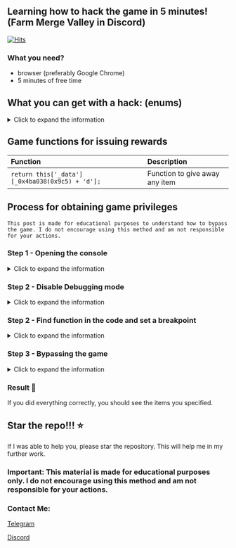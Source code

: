 ## Learning how to hack the game in 5 minutes! (Farm Merge Valley in Discord)
[![Hits](https://hits.sh/github.com/earluv/discord-farm-merge-valley-hack.svg)](https://hits.sh/github.com/earluv/discord-farm-merge-valley-hack/)
 
### What you need?
- browser (preferably Google Chrome)
- 5 minutes of free time 
 
 
## What you can get with a hack: (enums)
<details> 
  <summary>Click to expand the information</summary>
 
| Parameter |   Is reward   | Description                |
| :-------- | :------- | :------------------------- |
| `coins` | True | Yellow coins |
| `gems` | True | Purple gems |
| `crates` | True | Crates with items |
| `energy` | True | Energy for activities |
| `tickets` | True | Train tickets |
| `wheat`         | True      | Wheat                 |
| `egg`           | True      | Egg                   |
| `sunflower`     | True      | Sunflower             |
| `milk`          | True      | Milk                  |
| `sugarcane`     | True      | Sugarcane             |
| `bacon`         | True      | Bacon                 |
| `carrot`        | True      | Carrot                |
| `goatmilk`      | True      | Goat milk             |
| `soybeans`      | True      | Soybeans              |
| `wool`          | True      | Wool                  |
| `corn`          | True      | Corn                  |
| `fur`           | True      | Fur                   |
| `coffeebeans`   | True      | Coffee beans          |
| `tomato`        | True      | Tomato                |
| `avocado`       | True      | Avocado               |
| `truffle`       | True      | Truffle               |
</details>
 
## Game functions for issuing rewards
 
| Function |    | Description                               |
| :-------- | :----- |:------------------------------------------|
| `return this['_data'][_0x4ba038(0x9c5) + 'd'];`      | | Function to give away any item       |

## Process for obtaining game privileges
```
This post is made for educational purposes to understand how to bypass the game. I do not encourage using this method and am not responsible for your actions.
```
 
### Step 1 - Opening the console
<details>
  <summary>Click to expand the information</summary>
 
1) Join any voice channel and start the activity
2) Open the browser console `(F12, Ctrl+Shift+I or Cmd+Opt+I)`
3) Go to the `Console` tab
4) Paste `Function.prototype.constructor = function(){}`
 
</details>
 
### Step 2 - Disable Debugging mode
<details>
  <summary>Click to expand the information</summary>
 
1) After pasted and pressed `Enter` click  on the triangle 
   ![find](images/v2_2_1.jpg)
</details>

### Step 2 - Find function in the code and set a breakpoint
<details>
  <summary>Click to expand the information</summary>
 
1) Find the file `main.js` and open it
 
   ![find](images/2_1.png)
2) Press `Ctrl+F` and search the function `return this['_data'][_0x4ba038(0x9c5) + 'd'];` (Updated 10/02/2024)
 
   ![find](images/v2_3_2.jpg)
 
3) Click to the left on the gray line to place a breakpoint
 
   ![find](images/v2_3_3.jpg)
 
</details>
 
### Step 3 - Bypassing the game
<details>
  <summary>Click to expand the information</summary>
 
1) Find any resource on the map
 
   ![find](images/3_1.png)
2) Click on it and you will see information in the `Scope` window
   ![find](images/3_2.jpg)
4) Click on the triangles where it says `this` and go to `reward`
   ![find](images/3_3.jpg)
5) ^ In the `amount` field, enter the value you want to issue, and in the `key` field, enter the resource name as indicated in the table above
6) Press 1 and then 2 in sequence
   ![find](images/3_4.jpg)
7) Watch as the items start being issued
 
   ![find](images/3_5.jpg)
</details>


### Result 🎉
 
If you did everything correctly, you should see the items you specified.
 
## Star the repo!!! ⭐
 
If I was able to help you, please star the repository. This will help me in my further work.
 
<h3> Important: This material is made for educational purposes only. I do not encourage using this method and am not responsible for your actions. </h3>
 
### Contact Me:
 
[Telegram](https://t.me/wooslow_dev)
 
[Discord](https://discord.gg/muk775Ndf4)
